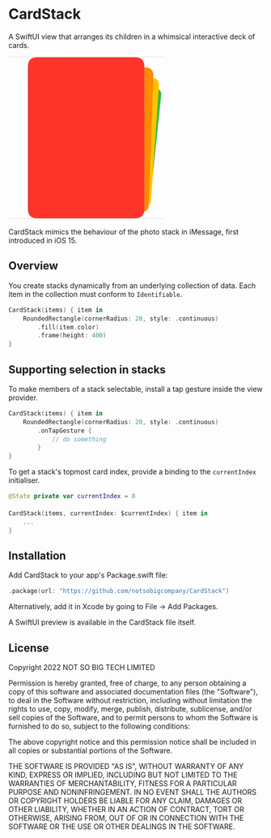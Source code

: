 # CardStack
A SwiftUI view that arranges its children in a whimsical interactive deck of cards.

![Card stack](Preview.gif)

CardStack mimics the behaviour of the photo stack in iMessage, first introduced in iOS 15.

## Overview
You create stacks dynamically from an underlying collection of data. Each item in the collection must conform to `Identifiable`. 

```swift
CardStack(items) { item in
    RoundedRectangle(cornerRadius: 20, style: .continuous)
        .fill(item.color)
        .frame(height: 400)
}
```

## Supporting selection in stacks 
To make members of a stack selectable, install a tap gesture inside the view provider.

```swift
CardStack(items) { item in
    RoundedRectangle(cornerRadius: 20, style: .continuous)
        .onTapGesture {
            // do something
        }
}
```

To get a stack's topmost card index, provide a binding to the `currentIndex` initialiser.

```swift
@State private var currentIndex = 0

CardStack(items, currentIndex: $currentIndex) { item in
    ...
}
```

## Installation
Add CardStack to your app's Package.swift file:

```swift
.package(url: "https://github.com/notsobigcompany/CardStack")
```

Alternatively, add it in Xcode by going to File -> Add Packages. 

A SwiftUI preview is available in the CardStack file itself.

## License
Copyright 2022 NOT SO BIG TECH LIMITED

Permission is hereby granted, free of charge, to any person obtaining a copy of this software and associated documentation files (the "Software"), to deal in the Software without restriction, including without limitation the rights to use, copy, modify, merge, publish, distribute, sublicense, and/or sell copies of the Software, and to permit persons to whom the Software is furnished to do so, subject to the following conditions:

The above copyright notice and this permission notice shall be included in all copies or substantial portions of the Software.

THE SOFTWARE IS PROVIDED "AS IS", WITHOUT WARRANTY OF ANY KIND, EXPRESS OR IMPLIED, INCLUDING BUT NOT LIMITED TO THE WARRANTIES OF MERCHANTABILITY, FITNESS FOR A PARTICULAR PURPOSE AND NONINFRINGEMENT. IN NO EVENT SHALL THE AUTHORS OR COPYRIGHT HOLDERS BE LIABLE FOR ANY CLAIM, DAMAGES OR OTHER LIABILITY, WHETHER IN AN ACTION OF CONTRACT, TORT OR OTHERWISE, ARISING FROM, OUT OF OR IN CONNECTION WITH THE SOFTWARE OR THE USE OR OTHER DEALINGS IN THE SOFTWARE.
